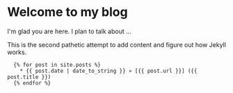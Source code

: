 # Welcome to my blog

I'm glad you are here. I plan to talk about ...

This is the second pathetic attempt to add content and figure out how Jekyll
works.

	  {% for post in site.posts %}
	    * {{ post.date | date_to_string }} » [{{ post.url }}] ({{ post.title }})
	  {% endfor %}

